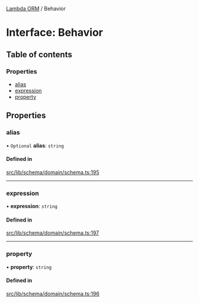 [Lambda ORM](../README.md) / Behavior

# Interface: Behavior

## Table of contents

### Properties

- [alias](Behavior.md#alias)
- [expression](Behavior.md#expression)
- [property](Behavior.md#property)

## Properties

### alias

• `Optional` **alias**: `string`

#### Defined in

[src/lib/schema/domain/schema.ts:195](https://github.com/lambda-orm/lambdaorm-base/blob/880bc7e/src/lib/schema/domain/schema.ts#L195)

___

### expression

• **expression**: `string`

#### Defined in

[src/lib/schema/domain/schema.ts:197](https://github.com/lambda-orm/lambdaorm-base/blob/880bc7e/src/lib/schema/domain/schema.ts#L197)

___

### property

• **property**: `string`

#### Defined in

[src/lib/schema/domain/schema.ts:196](https://github.com/lambda-orm/lambdaorm-base/blob/880bc7e/src/lib/schema/domain/schema.ts#L196)
